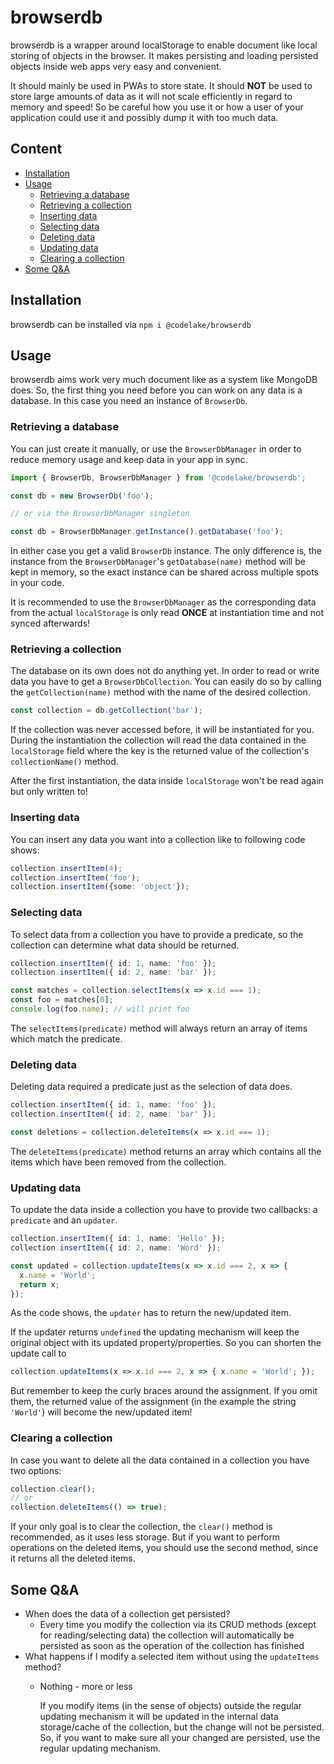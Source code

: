 # browserdb
browserdb is a wrapper around localStorage to enable document like local storing of objects in the browser.
It makes persisting and loading persisted objects inside web apps very easy and convenient.

It should mainly be used in PWAs to store state.
It should __NOT__ be used to store large amounts of data as it will not scale efficiently in regard to memory and speed!
So be careful how you use it or how a user of your application could use it and possibly dump it with too much data.

## Content

* [Installation](#installation)
* [Usage](#usage)
  * [Retrieving a database](#retrieving-a-database)
  * [Retrieving a collection](#retrieving-a-collection)
  * [Inserting data](#inserting-data)
  * [Selecting data](#selecting-data)
  * [Deleting data](#deleting-data)
  * [Updating data](#updating-data)
  * [Clearing a collection](#clearing-a-collection)
* [Some Q&A](#some-qa)

## Installation
browserdb can be installed via `npm i @codelake/browserdb`

## Usage
browserdb aims work very much document like as a system like MongoDB does.
So, the first thing you need before you can work on any data is a database.
In this case you need an instance of `BrowserDb`.

### Retrieving a database
You can just create it manually, or use the `BrowserDbManager` in order to reduce memory usage and keep data in your app in sync.
```typescript
import { BrowserDb, BrowserDbManager } from '@codelake/browserdb';

const db = new BrowserDb('foo');

// or via the BrowserDbManager singleton

const db = BrowserDbManager.getInstance().getDatabase('foo');
```
In either case you get a valid `BrowserDb` instance.
The only difference is, the instance from the `BrowserDbManager`'s `getDatabase(name)`
method will be kept in memory, so the exact instance can be shared across multiple spots in your code.

It is recommended to use the `BrowserDbManager` as the corresponding data from the actual `localStorage` is only read __ONCE__ at instantiation time and not synced afterwards!

### Retrieving a collection
The database on its own does not do anything yet.
In order to read or write data you have to get a `BrowserDbCollection`.
You can easily do so by calling the `getCollection(name)` method with the name of the desired collection.
```typescript
const collection = db.getCollection('bar');
```
If the collection was never accessed before, it will be instantiated for you.
During the instantiation the collection will read the data contained in the `localStorage` field where the key is the returned value of the collection's `collectionName()` method.

After the first instantiation, the data inside `localStorage` won't be read again but only written to!

### Inserting data
You can insert any data you want into a collection like to following code shows:
```typescript
collection.insertItem(4);
collection.insertItem('foo');
collection.insertItem({some: 'object'});
```

### Selecting data
To select data from a collection you have to provide a predicate, so the collection can determine what data should be returned.
```typescript
collection.insertItem({ id: 1, name: 'foo' });
collection.insertItem({ id: 2, name: 'bar' });

const matches = collection.selectItems(x => x.id === 1);
const foo = matches[0];
console.log(foo.name); // will print foo
```
The `selectItems(predicate)` method will always return an array of items which match the predicate.

### Deleting data
Deleting data required a predicate just as the selection of data does.
```typescript
collection.insertItem({ id: 1, name: 'foo' });
collection.insertItem({ id: 2, name: 'bar' });

const deletions = collection.deleteItems(x => x.id === 1);
```
The `deleteItems(predicate)` method returns an array which contains all the items which have been removed from the collection.

### Updating data
To update the data inside a collection you have to provide two callbacks: a `predicate` and an `updater`.
```typescript
collection.insertItem({ id: 1, name: 'Hello' });
collection.insertItem({ id: 2, name: 'Word' });

const updated = collection.updateItems(x => x.id === 2, x => {
  x.name = 'World';
  return x;
});
```
As the code shows, the `updater` has to return the new/updated item.

If the updater returns `undefined` the updating mechanism will keep the original object with its updated property/properties.
So you can shorten the update call to
```typescript
collection.updateItems(x => x.id === 2, x => { x.name = 'World'; });
```
But remember to keep the curly braces around the assignment.
If you omit them, the returned value of the assignment (in the example the string `'World'`) will become the new/updated item!

### Clearing a collection
In case you want to delete all the data contained in a collection you have two options:
```typescript
collection.clear();
// or
collection.deleteItems(() => true);
```
If your only goal is to clear the collection, the `clear()` method is recommended, as it uses less storage.
But if you want to perform operations on the deleted items, you should use the second method, since it returns all the deleted items.

## Some Q&A

* When does the data of a collection get persisted?
  * Every time you modify the collection via its CRUD methods (except for reading/selecting data) the collection will automatically be persisted as soon as the operation of the collection has finished
* What happens if I modify a selected item without using the `updateItems` method?
  * Nothing - more or less
    
    If you modify items (in the sense of objects) outside the regular updating mechanism it will be updated in the internal data storage/cache of the collection, but the change will not be persisted.
    So, if you want to make sure all your changed are persisted, use the regular updating mechanism.
